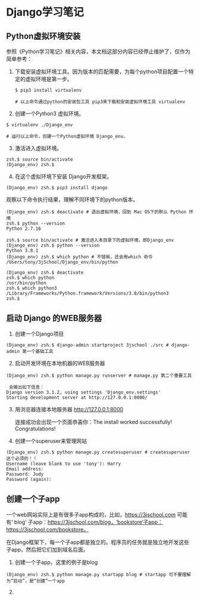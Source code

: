 # Django学习笔记



## Python虚拟环境安装

参照《Python学习笔记》相关内容，本文档这部分内容已经停止维护了，仅作为简单参考：

1. 下载安装虚拟环境工具。因为版本的匹配需要，为每个python项目配置一个特定的虚拟环境是第一步。

   ```shell
   $ pip3 install virtualenv
   
   # 以上命令通过python的安装包工具 pip3来下载和安装虚拟环境工具 virtualenv
   ```

2. 创建一个Python3 虚拟环境。

```shell
$ virtualenv ./Django_env

# 运行以上命令，创建一个Python虚拟环境 Django_env。
```

3. 激活进入虚拟环境。

```shell
zsh.$ source bin/activate
(Django_env) zsh.$
```

4. 在这个虚拟环境下安装 Django开发框架。

```shell
(Django_env) zsh.$ pip3 install django
```



观察以下命令执行结果，理解不同环境下的python版本。

```shell
(Django_env) zsh.$ deactivate # 退出虚拟环境，回到 Mac OS下的默认 Python 环境
zsh.$ python --version
Python 2.7.16

zsh.$ source bin/activate # 激活进入本目录下的虚拟环境，即Django_env
(Django_env) zsh.$ python --version
Python 3.8.1
(Django_env) zsh.$ which python # 不错嘛，还会用which 命令
/Users/tony/3jSchool/Django_env/bin/python

(Django_env) zsh.$ deactivate
zsh.$ which python
/usr/bin/python
zsh.$ which python3
/Library/Frameworks/Python.framework/Versions/3.8/bin/python3
zsh.$ 

```



## 启动 Django 的WEB服务器



1. 创建一个Django项目

```shell
(Django_env) zsh.$ django-admin startproject 3jschool ./src # django-admin 第一个基础工具
```

2. 启动开发环境在本地机器的WEB服务器

```shell
(Django_env) zsh.$ python manage.py runserver # manage.py 第二个重要工具

 会输出如下信息：
Django version 3.1.2, using settings 'Django_env.settings'
Starting development server at http://127.0.0.1:8000/
```

3. 用浏览器连接本地服务器 http://127.0.0.1:8000

   连接成功会出现一个页面恭喜你：The install worked successfully! Congratulations!

   

4. 创建一个superuser来管理网站

```shell
(Django_env) zsh.$ python manage.py createsuperuser # createsuperuser 这个必须的！！
Username (leave blank to use 'tony'): Harry
Email address: 
Password: Judy
Password (again): 
```



## 创建一个子app

一个web网站实际上是有很多子app构成的，比如，https://3jschool.com 可能有‘ blog’ 子app：https://3jschool.com/blog，‘bookstore‘子app：https://3jschool.com/bookstore。

在Django框架下，每一个子app都是独立的。程序员的任务就是独立地开发这些子app，然后把它们加到域名后面。

1. 创建一个子app，这里的例子是blog

```shell
(Django_env) zsh.$ python manage.py startapp blog # startapp 可不要理解为“启动”，是“创建”一个app
```

2. 